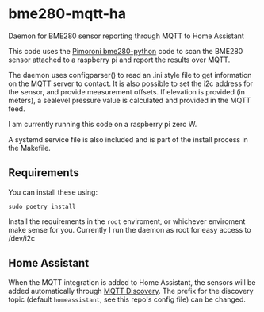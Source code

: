# bme280-mqtt-ha

Daemon for BME280 sensor reporting through MQTT to Home Assistant

This code uses the [Pimoroni bme280-python](https://github.com/pimoroni/bme280-python) code to scan the BME280 sensor attached to a raspberry pi and report the results over MQTT.

The daemon uses configparser() to read an .ini style file to get information on the MQTT server to contact.
It is also possible to set the i2c address for the sensor, and provide measurement offsets.
If elevation is provided (in meters), a sealevel pressure value is calculated and provided in the MQTT feed.

I am currently running this code on a raspberry pi zero W.

A systemd service file is also included and is part of the install process in the Makefile.

## Requirements

You can install these using:

```shell
sudo poetry install
```

Install the requirements in the `root` enviroment, or whichever enviroment make sense for you. Currently I run the daemon as root for easy access to /dev/i2c

## Home Assistant

When the MQTT integration is added to Home Assistant, the sensors will be added automatically through [MQTT Discovery](https://www.home-assistant.io/integrations/mqtt#mqtt-discovery). The prefix for the discovery topic (default `homeassistant`, see this repo's config file) can be changed.
